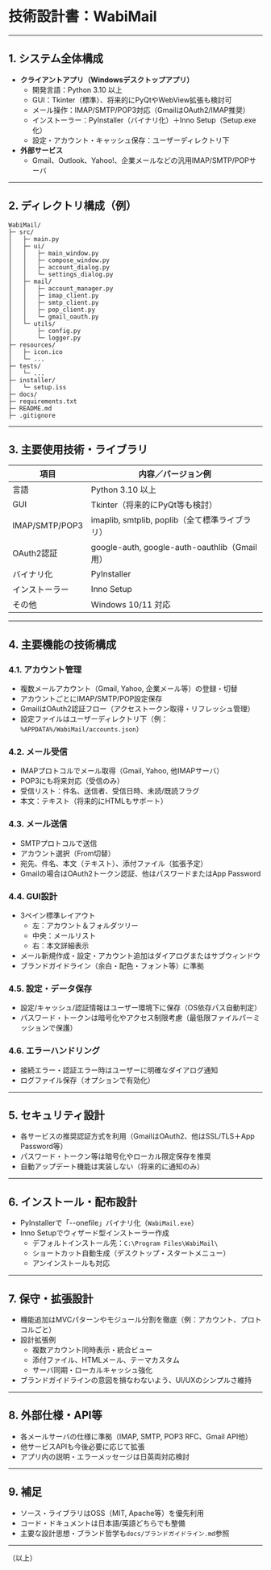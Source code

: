 # 技術設計書：WabiMail

---

## 1. システム全体構成

- **クライアントアプリ（Windowsデスクトップアプリ）**
    - 開発言語：Python 3.10 以上
    - GUI：Tkinter（標準）、将来的にPyQtやWebView拡張も検討可
    - メール操作：IMAP/SMTP/POP3対応（GmailはOAuth2/IMAP推奨）
    - インストーラー：PyInstaller（バイナリ化）＋Inno Setup（Setup.exe化）
    - 設定・アカウント・キャッシュ保存：ユーザーディレクトリ下
- **外部サービス**
    - Gmail、Outlook、Yahoo!、企業メールなどの汎用IMAP/SMTP/POPサーバ

---

## 2. ディレクトリ構成（例）

```
WabiMail/
├─ src/
│   ├─ main.py
│   ├─ ui/
│   │   ├─ main_window.py
│   │   ├─ compose_window.py
│   │   ├─ account_dialog.py
│   │   └─ settings_dialog.py
│   ├─ mail/
│   │   ├─ account_manager.py
│   │   ├─ imap_client.py
│   │   ├─ smtp_client.py
│   │   ├─ pop_client.py
│   │   └─ gmail_oauth.py
│   └─ utils/
│       ├─ config.py
│       └─ logger.py
├─ resources/
│   ├─ icon.ico
│   └─ ...
├─ tests/
│   └─ ...
├─ installer/
│   └─ setup.iss
├─ docs/
├─ requirements.txt
├─ README.md
├─ .gitignore
```

---

## 3. 主要使用技術・ライブラリ

| 項目            | 内容／バージョン例                                            |
|-----------------|-------------------------------------------------------------|
| 言語            | Python 3.10 以上                                            |
| GUI             | Tkinter（将来的にPyQt等も検討）                             |
| IMAP/SMTP/POP3  | imaplib, smtplib, poplib（全て標準ライブラリ）               |
| OAuth2認証      | google-auth, google-auth-oauthlib（Gmail用）                |
| バイナリ化      | PyInstaller                                                 |
| インストーラー  | Inno Setup                                                  |
| その他          | Windows 10/11 対応                                          |

---

## 4. 主要機能の技術構成

### 4.1. アカウント管理

- 複数メールアカウント（Gmail, Yahoo, 企業メール等）の登録・切替
- アカウントごとにIMAP/SMTP/POP設定保存
- GmailはOAuth2認証フロー（アクセストークン取得・リフレッシュ管理）
- 設定ファイルはユーザーディレクトリ下（例：`%APPDATA%/WabiMail/accounts.json`）

### 4.2. メール受信

- IMAPプロトコルでメール取得（Gmail, Yahoo, 他IMAPサーバ）
- POP3にも将来対応（受信のみ）
- 受信リスト：件名、送信者、受信日時、未読/既読フラグ
- 本文：テキスト（将来的にHTMLもサポート）

### 4.3. メール送信

- SMTPプロトコルで送信
- アカウント選択（From切替）
- 宛先、件名、本文（テキスト）、添付ファイル（拡張予定）
- Gmailの場合はOAuth2トークン認証、他はパスワードまたはApp Password

### 4.4. GUI設計

- 3ペイン標準レイアウト
    - 左：アカウント＆フォルダツリー
    - 中央：メールリスト
    - 右：本文詳細表示
- メール新規作成・設定・アカウント追加はダイアログまたはサブウィンドウ
- ブランドガイドライン（余白・配色・フォント等）に準拠

### 4.5. 設定・データ保存

- 設定/キャッシュ/認証情報はユーザー環境下に保存（OS依存パス自動判定）
- パスワード・トークンは暗号化やアクセス制限考慮（最低限ファイルパーミッションで保護）

### 4.6. エラーハンドリング

- 接続エラー・認証エラー時はユーザーに明確なダイアログ通知
- ログファイル保存（オプションで有効化）

---

## 5. セキュリティ設計

- 各サービスの推奨認証方式を利用（GmailはOAuth2、他はSSL/TLS＋App Password等）
- パスワード・トークン等は暗号化やローカル限定保存を推奨
- 自動アップデート機能は実装しない（将来的に通知のみ）

---

## 6. インストール・配布設計

- PyInstallerで「--onefile」バイナリ化（`WabiMail.exe`）
- Inno Setupでウィザード型インストーラー作成
    - デフォルトインストール先：`C:\Program Files\WabiMail\`
    - ショートカット自動生成（デスクトップ・スタートメニュー）
    - アンインストールも対応

---

## 7. 保守・拡張設計

- 機能追加はMVCパターンやモジュール分割を徹底（例：アカウント、プロトコルごと）
- 設計拡張例
    - 複数アカウント同時表示・統合ビュー
    - 添付ファイル、HTMLメール、テーマカスタム
    - サーバ同期・ローカルキャッシュ強化
- ブランドガイドラインの意図を損なわないよう、UI/UXのシンプルさ維持

---

## 8. 外部仕様・API等

- 各メールサーバの仕様に準拠（IMAP, SMTP, POP3 RFC、Gmail API他）
- 他サービスAPIも今後必要に応じて拡張
- アプリ内の説明・エラーメッセージは日英両対応検討

---

## 9. 補足

- ソース・ライブラリはOSS（MIT, Apache等）を優先利用
- コード・ドキュメントは日本語/英語どちらでも整備
- 主要な設計思想・ブランド哲学も`docs/ブランドガイドライン.md`参照

---

（以上）
